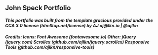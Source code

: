 <h2>John Speck Portfolio</h2>

<h4> <em>This portfolio was built from the template gracious provided under the CCA 3.0 license (html5up.net/license)
by 
AJ
aj@lkn.io | @ajlkn
	</em>
</h4>

<h5>
Credits:
	Icons:
		Font Awesome (fontawesome.io)
	Other:
		jQuery (jquery.com)
		Scrollex (github.com/ajlkn/jquery.scrollex)
		Responsive Tools (github.com/ajlkn/responsive-tools)
</h5>
